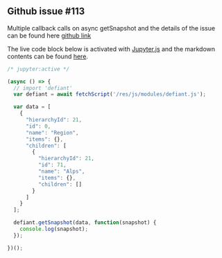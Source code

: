 ## Github issue #113
Multiple callback calls on async getSnapshot and the details of the issue can be found here [github link](https://github.com/hbi99/defiant.js/issues/113)

The live code block below is activated with [Jupyter.js](https://github.com/hbi99/jupyter.js) and the markdown contents can be found [here](https://github.com/hbi99/defiantjs.com/blob/master/v2/src/demo/issue-113.md).

```js
/* jupyter:active */

(async () => {
  // import 'defiant'
  var defiant = await fetchScript('/res/js/modules/defiant.js');

  var data = [
    {
      "hierarchyId": 21,
      "id": 0,
      "name": "Region",
      "items": {},
      "children": [
        {
          "hierarchyId": 21,
          "id": 71,
          "name": "Alps",
          "items": {},
          "children": []
        }
      ]
    }
  ];

  defiant.getSnapshot(data, function(snapshot) {
    console.log(snapshot);
  });

})();

```

